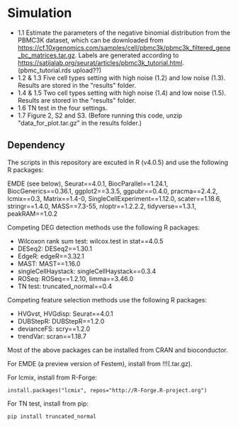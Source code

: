 # Simulation

- 1.1 Estimate the parameters of the negative binomial distribution from the PBMC3K dataset, which can be downloaded from https://cf.10xgenomics.com/samples/cell/pbmc3k/pbmc3k_filtered_gene_bc_matrices.tar.gz. Labels are generated according to https://satijalab.org/seurat/articles/pbmc3k_tutorial.html. (pbmc_tutorial.rds upload??)
- 1.2 & 1.3 Five cell types setting with high noise (1.2) and low noise (1.3). Results are stored in the "results" folder.
- 1.4 & 1.5 Two cell types setting with high noise (1.4) and low noise (1.5). Results are stored in the "results" folder.
- 1.6 TN test in the four settings.
- 1.7 Figure 2, S2 and S3. (Before running this code, unzip "data_for_plot.tar.gz" in the results folder.)

## Dependency
The scripts in this repository are excuted in R (v4.0.5) and use the following R packages:

EMDE (see below), Seurat==4.0.1, BiocParallel==1.24.1, BiocGenerics==0.36.1, ggplot2==3.3.5, ggpubr==0.4.0, pracma==2.4.2, lcmix==0.3, Matrix==1.4-0, SingleCellExperiment==1.12.0, scater==1.18.6, stringr==1.4.0, MASS==7.3-55, nloptr==1.2.2.2, tidyverse==1.3.1, peakRAM==1.0.2

Competing DEG detection methods use the following R packages:

  - Wilcoxon rank sum test: wilcox.test in stat==4.0.5
  - DESeq2: DESeq2==1.30.1
  - EdgeR: edgeR==3.32.1
  - MAST: MAST==1.16.0
  - singleCellHaystack: singleCellHaystack==0.3.4
  - ROSeq: ROSeq==1.2.10, limma==3.46.0
  - TN test: truncated_normal==0.4

Competing feature selection methods use the following R packages:

  - HVGvst, HVGdisp: Seurat==4.0.1
  - DUBStepR: DUBStepR==1.2.0
  - devianceFS: scry==1.2.0
  - trendVar: scran==1.18.7

Most of the above packages can be installed from CRAN and bioconductor. 

For EMDE (a preview version of Festem), install from !!!(.tar.gz). 

For lcmix, install from R-Forge:
```
install.packages("lcmix", repos="http://R-Forge.R-project.org")
```

For TN test, install from pip:
```
pip install truncated_normal
```

